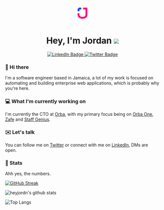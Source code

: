 <p align="center">
  <a href="https://heyjordn.com">
    <img alt="JordanJones" src="https://github.com/heyjordn/heyjordn/blob/master/static/apple-icon-120x120.png" width="60" />
  </a>
</p>
<h1 align="center">
  Hey, I'm Jordan
<img src="https://media.giphy.com/media/hvRJCLFzcasrR4ia7z/giphy.gif" width="30px"/>
</h1>
<div id="badges" align="center">
  <a href="https://www.linkedin.com/in/heyjordn/">
    <img src="https://img.shields.io/badge/LinkedIn-blue?style=for-the-badge&logo=linkedin&logoColor=white" alt="LinkedIn Badge"/>
  </a>
  <a href="https://twitter.com/heyjordn">
    <img src="https://img.shields.io/badge/Twitter-blue?style=for-the-badge&logo=twitter&logoColor=white" alt="Twitter Badge"/>
  </a>
</div>

### 🌊 Hi there 

I'm a software engineer based in Jamaica, a lot of my work is focused on automating and building enterprise web applications, which is probably why you're here.

### 💻 What I'm currently working on 

I'm currently the CTO at [Orba](https://orba.io), with my primary focus being on [Orba One](https://orbaone.com), [Zafe](https://zafe.app) and [Staff Genius](https://staffgenius.io).

### ✉️ Let's talk 

You can follow me on [Twitter](https://twitter.com/jord_njones) or connect with me on [LinkedIn](https://www.linkedin.com/in/heyjordn/), DMs are open.

### :dizzy: Stats 
Ahh yes, the numbers.

[![GitHub Streak](http://github-readme-streak-stats.herokuapp.com?user=heyjordn)](https://git.io/streak-stats)

![heyjordn's github stats](https://github-readme-stats.vercel.app/api?username=heyjordn&hide=contribs,issues)

![Top Langs](https://github-readme-stats.vercel.app/api/top-langs/?username=heyjordn&theme=buefy&layout=compact)


